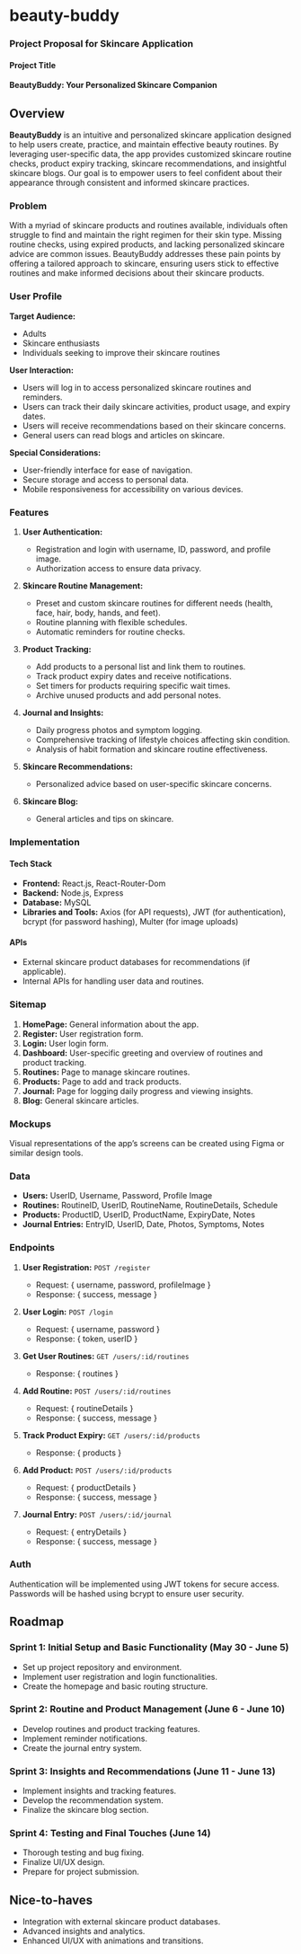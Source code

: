 # beauty-buddy

### Project Proposal for Skincare Application

#### Project Title
**BeautyBuddy: Your Personalized Skincare Companion**

## Overview
**BeautyBuddy** is an intuitive and personalized skincare application designed to help users create, practice, and maintain effective beauty routines. By leveraging user-specific data, the app provides customized skincare routine checks, product expiry tracking, skincare recommendations, and insightful skincare blogs. Our goal is to empower users to feel confident about their appearance through consistent and informed skincare practices.

### Problem
With a myriad of skincare products and routines available, individuals often struggle to find and maintain the right regimen for their skin type. Missing routine checks, using expired products, and lacking personalized skincare advice are common issues. BeautyBuddy addresses these pain points by offering a tailored approach to skincare, ensuring users stick to effective routines and make informed decisions about their skincare products.

### User Profile
**Target Audience:**
- Adults
- Skincare enthusiasts
- Individuals seeking to improve their skincare routines

**User Interaction:**
- Users will log in to access personalized skincare routines and reminders.
- Users can track their daily skincare activities, product usage, and expiry dates.
- Users will receive recommendations based on their skincare concerns.
- General users can read blogs and articles on skincare.

**Special Considerations:**
- User-friendly interface for ease of navigation.
- Secure storage and access to personal data.
- Mobile responsiveness for accessibility on various devices.

### Features
1. **User Authentication:**
   - Registration and login with username, ID, password, and profile image.
   - Authorization access to ensure data privacy.

2. **Skincare Routine Management:**
   - Preset and custom skincare routines for different needs (health, face, hair, body, hands, and feet).
   - Routine planning with flexible schedules.
   - Automatic reminders for routine checks.

3. **Product Tracking:**
   - Add products to a personal list and link them to routines.
   - Track product expiry dates and receive notifications.
   - Set timers for products requiring specific wait times.
   - Archive unused products and add personal notes.

4. **Journal and Insights:**
   - Daily progress photos and symptom logging.
   - Comprehensive tracking of lifestyle choices affecting skin condition.
   - Analysis of habit formation and skincare routine effectiveness.

5. **Skincare Recommendations:**
   - Personalized advice based on user-specific skincare concerns.

6. **Skincare Blog:**
   - General articles and tips on skincare.

### Implementation

#### Tech Stack
- **Frontend:** React.js, React-Router-Dom
- **Backend:** Node.js, Express
- **Database:** MySQL
- **Libraries and Tools:** Axios (for API requests), JWT (for authentication), bcrypt (for password hashing), Multer (for image uploads)

#### APIs
- External skincare product databases for recommendations (if applicable).
- Internal APIs for handling user data and routines.

### Sitemap
1. **HomePage:** General information about the app.
2. **Register:** User registration form.
3. **Login:** User login form.
4. **Dashboard:** User-specific greeting and overview of routines and product tracking.
5. **Routines:** Page to manage skincare routines.
6. **Products:** Page to add and track products.
7. **Journal:** Page for logging daily progress and viewing insights.
8. **Blog:** General skincare articles.

### Mockups
Visual representations of the app’s screens can be created using Figma or similar design tools. 

### Data
- **Users:** UserID, Username, Password, Profile Image
- **Routines:** RoutineID, UserID, RoutineName, RoutineDetails, Schedule
- **Products:** ProductID, UserID, ProductName, ExpiryDate, Notes
- **Journal Entries:** EntryID, UserID, Date, Photos, Symptoms, Notes

### Endpoints
1. **User Registration:** `POST /register`
   - Request: { username, password, profileImage }
   - Response: { success, message }

2. **User Login:** `POST /login`
   - Request: { username, password }
   - Response: { token, userID }

3. **Get User Routines:** `GET /users/:id/routines`
   - Response: { routines }

4. **Add Routine:** `POST /users/:id/routines`
   - Request: { routineDetails }
   - Response: { success, message }

5. **Track Product Expiry:** `GET /users/:id/products`
   - Response: { products }

6. **Add Product:** `POST /users/:id/products`
   - Request: { productDetails }
   - Response: { success, message }

7. **Journal Entry:** `POST /users/:id/journal`
   - Request: { entryDetails }
   - Response: { success, message }

### Auth
Authentication will be implemented using JWT tokens for secure access. Passwords will be hashed using bcrypt to ensure user security.

## Roadmap
### Sprint 1: Initial Setup and Basic Functionality (May 30 - June 5)
- Set up project repository and environment.
- Implement user registration and login functionalities.
- Create the homepage and basic routing structure.

### Sprint 2: Routine and Product Management (June 6 - June 10)
- Develop routines and product tracking features.
- Implement reminder notifications.
- Create the journal entry system.

### Sprint 3: Insights and Recommendations (June 11 - June 13)
- Implement insights and tracking features.
- Develop the recommendation system.
- Finalize the skincare blog section.

### Sprint 4: Testing and Final Touches (June 14)
- Thorough testing and bug fixing.
- Finalize UI/UX design.
- Prepare for project submission.

## Nice-to-haves
- Integration with external skincare product databases.
- Advanced insights and analytics.
- Enhanced UI/UX with animations and transitions.
